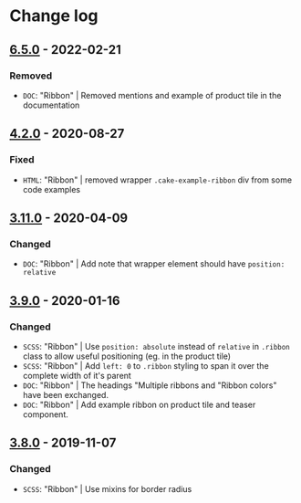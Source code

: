 # Change log

## [6.5.0](https://github.com/cake-hub/lidl-web-bootstrap_theme/tree/v6.5.0) - 2022-02-21

### Removed

* `DOC`: "Ribbon" | Removed mentions and example of product tile in the documentation


## [4.2.0](https://github.com/cake-hub/web-css_framework/tree/v4.2.0) - 2020-08-27

### Fixed

* `HTML`: "Ribbon" | removed wrapper `.cake-example-ribbon` div from some code examples


## [3.11.0](https://www.secrz.de/bitbucket/projects/CAKE/repos/phoenix/browse?at=refs%2Ftags%2Fv3.11.0) - 2020-04-09

### Changed

* `DOC`: "Ribbon" | Add note that wrapper element should have `position: relative`

## [3.9.0](https://www.secrz.de/bitbucket/projects/CAKE/repos/phoenix/browse?at=refs%2Ftags%2Fv3.9.0) - 2020-01-16

### Changed

* `SCSS`: "Ribbon" | Use `position: absolute` instead of `relative` in `.ribbon` class to allow useful positioning (eg. in the product tile)
* `SCSS`: "Ribbon" | Add `left: 0` to `.ribbon` styling to span it over the complete width of it's parent
* `DOC`: "Ribbon" | The headings "Multiple ribbons and "Ribbon colors" have been exchanged.
* `DOC`: "Ribbon" | Add example ribbon on product tile and teaser component.


## [3.8.0](https://www.secrz.de/bitbucket/projects/CAKE/repos/phoenix/browse?at=refs%2Ftags%2Fv3.8.0) - 2019-11-07

### Changed

* `SCSS`: "Ribbon" | Use mixins for border radius
